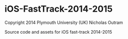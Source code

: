 iOS-FastTrack-2014-2015
=======================
Copyright 2014 Plymouth University (UK) 
Nicholas Outram

Source code and assets for iOS fast-track 2014-2015
